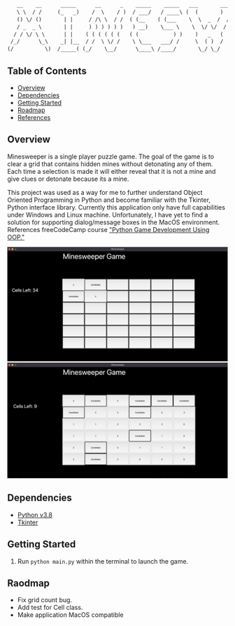 ```txt 
   __    __      _____      __      _    _____    _____   ___       ___    _____    _____   _____     _____   ______    
   \ \  / /     (_   _)    /  \    / )  / ___/   / ____\ (  (       )  )  / ___/   / ___/  (  __ \   / ___/  (   __ \   
   () \/ ()       | |     / /\ \  / /  ( (__    ( (___    \  \  _  /  /  ( (__    ( (__     ) )_) ) ( (__     ) (__) )  
   / _  _ \       | |     ) ) ) ) ) )   ) __)    \___ \    \  \/ \/  /    ) __)    ) __)   (  ___/   ) __)   (    __/   
  / / \/ \ \      | |    ( ( ( ( ( (   ( (           ) )    )   _   (    ( (      ( (       ) )     ( (       ) \ \  _  
 /_/      \_\    _| |__  / /  \ \/ /    \ \___   ___/ /     \  ( )  /     \ \___   \ \___  ( (       \ \___  ( ( \ \_)) 
(/          \)  /_____( (_/    \__/      \____\ /____/       \_/ \_/       \____\   \____\ /__\       \____\  )_) \__/
```

## Table of Contents
* [Overview](#overview)
* [Dependencies](#dependencies)
* [Getting Started](#getting-started)
* [Roadmap](#roadmap)
* [References](#references)

## Overview
Minesweeper is a single player puzzle game. The goal of the game is to clear a grid that contains hidden mines without detonating any of them. Each time a selection is made it will either reveal that it is not a mine and give clues or detonate because its a mine.

This project was used as a way for me to further understand Object Oriented Programming in Python and become familiar with the Tkinter, Python interface library.  Currently this application only have full capabilities under Windows and Linux machine. Unfortunately, I have yet to find a solution for supporting dialog/message boxes in the MacOS environment. References freeCodeCamp course ["Python Game Development Using OOP."](https://www.youtube.com/watch?v=OqbGRZx4xUc) 

![](img/demo1.png)
![](img/demo2.png)
## Dependencies
* [Python v3.8](https://www.python.org/downloads/)
* [Tkinter](https://docs.python.org/3/library/tkinter.html)

## Getting Started
1. Run `python main.py` within the terminal to launch the game.

## Raodmap
* Fix grid count bug.
* Add test for Cell class.
* Make application MacOS compatible
